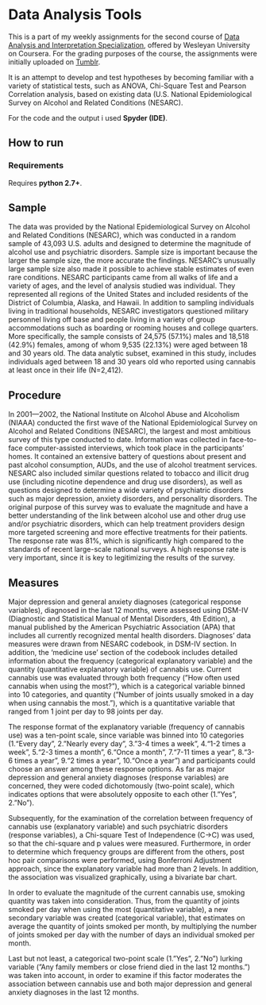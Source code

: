# Data Analysis Tools
This is a part of my weekly assignments for the second course of [Data Analysis and Interpretation Specialization](https://www.coursera.org/specializations/data-analysis), offered by Wesleyan University on Coursera. For the grading purposes of the course, the assignments were initially uploaded on [Tumblr](https://gkontopas.tumblr.com/post/183023678322/assignmentweek-1-hypothesis-testing-and-anova).

It is an attempt to develop and test hypotheses by becoming familiar with a variety of statistical tests, such as ANOVA, Chi-Square Test and Pearson Correlation analysis, based on existing data (U.S. National Epidemiological Survey on Alcohol and Related Conditions (NESARC).

For the code and the output i used **Spyder (IDE)**.

## How to run
### Requirements
Requires **python 2.7+**.

## Sample
The data was provided by the National Epidemiological Survey on Alcohol and Related Conditions (NESARC), which was conducted in a random sample of 43,093 U.S. adults and designed to determine the magnitude of alcohol use and psychiatric disorders. Sample size is important because the larger the sample size, the more accurate the findings. NESARC’s unusually large sample size also made it possible to achieve stable estimates of even rare conditions. NESARC participants came from all walks of life and a variety of ages, and the level of analysis studied was individual. They represented all regions of the United States and included residents of the District of Columbia, Alaska, and Hawaii. In addition to sampling individuals living in traditional households, NESARC investigators questioned military personnel living off base and people living in a variety of group accommodations such as boarding or rooming houses and college quarters. More specifically, the sample consists of 24,575 (57.1%) males and 18,518 (42.9%) females, among of whom 9,535 (22.13%) were aged between 18 and 30 years old. The data analytic subset, examined in this study, includes individuals aged between 18 and 30 years old who reported using cannabis at least once in their life (N=2,412).

## Procedure
In 2001—2002, the National Institute on Alcohol Abuse and Alcoholism (NIAAA) conducted the first wave of the National Epidemiological Survey on Alcohol and Related Conditions (NESARC), the largest and most ambitious survey of this type conducted to date. Information was collected in face-to-face computer-assisted interviews, which took place in the participants’ homes. It contained an extensive battery of questions about present and past alcohol consumption, AUDs, and the use of alcohol treatment services. NESARC also included similar questions related to tobacco and illicit drug use (including nicotine dependence and drug use disorders), as well as questions designed to determine a wide variety of psychiatric disorders such as major depression, anxiety disorders, and personality disorders. The original purpose of this survey was to evaluate the magnitude and have a better understanding of the link between alcohol use and other drug use and/or psychiatric disorders, which can help treatment providers design more targeted screening and more effective treatments for their patients. The response rate was 81%, which is significantly high compared to the standards of recent large-scale national surveys. A high response rate is very important, since it is key to legitimizing the results of the survey.

## Measures
Major depression and general anxiety diagnoses (categorical response variables), diagnosed in the last 12 months, were assessed using DSM-IV (Diagnostic and Statistical Manual of Mental Disorders, 4th Edition), a manual published by the American Psychiatric Association (APA) that includes all currently recognized mental health disorders. Diagnoses’ data measures were drawn from NESARC codebook, in DSM-IV section. In addition, the ‘medicine use’ section of the codebook includes detailed information about the frequency (categorical explanatory variable) and the quantity (quantitative explanatory variable) of cannabis use. Current cannabis use was evaluated through both frequency (”How often used cannabis when using the most?”), which is a categorical variable binned into 10 categories, and quantity (”Number of joints usually smoked in a day when using cannabis the most.”), which is a quantitative variable that ranged from 1 joint per day to 98 joints per day.

The response format of the explanatory variable (frequency of cannabis use) was a ten-point scale, since variable was binned into 10 categories (1.“Every day”, 2.”Nearly every day”, 3.”3-4 times a week”, 4.“1-2 times a week”, 5.“2-3 times a month”, 6.“Once a month”, 7.“7-11 times a year”, 8.“3-6 times a year”, 9.“2 times a year”, 10.“Once a year”) and participants could choose an answer among these response options. As far as major depression and general anxiety diagnoses (response variables) are concerned, they were coded dichotomously (two-point scale), which indicates options that were absolutely opposite to each other (1.”Yes”, 2.”No”).

Subsequently, for the examination of the correlation between frequency of cannabis use (explanatory variable) and such psychiatric disorders (response variables), a Chi-square Test of Independence (C->C) was used, so that the chi-square and p values were measured. Furthermore, in order to determine which frequency groups are different from the others, post hoc pair comparisons were performed, using Bonferroni Adjustment approach, since the explanatory variable had more than 2 levels. In addition, the association was visualized graphically, using a bivariate bar chart.

In order to evaluate the magnitude of the current cannabis use, smoking quantity was taken into consideration. Thus, from the quantity of joints smoked per day when using the most (quantitative variable), a new secondary variable was created (categorical variable), that estimates on average the quantity of joints smoked per month, by multiplying the number of joints smoked per day with the number of days an individual smoked per month.      

Last but not least, a categorical two-point scale (1.”Yes”, 2.”No”) lurking variable (”Any family members or close friend died in the last 12 months.”) was taken into account, in order to examine if this factor moderates the association between cannabis use and both major depression and general anxiety diagnoses in the last 12 months.
